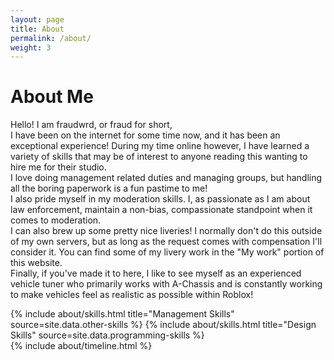 ```yaml
---
layout: page
title: About
permalink: /about/
weight: 3
---
```


<link rel="shortcut icon" type="image/x-icon" href="{{ "/images/favicon.ico" | prepend: site.baseurl }}" >

# **About Me**

Hello! I am fraudwrd, or fraud for short,<br>
I have been on the internet for some time now, and it has been an exceptional experience! During my time online however, I have learned a variety of skills that may be of interest to anyone reading this wanting to hire me for their studio.<br>
I love doing management related duties and managing groups, but handling all the boring paperwork is a fun pastime to me!<br>
I also pride myself in my moderation skills. I, as passionate as I am about law enforcement, maintain a non-bias, compassionate standpoint when it comes to moderation.<br>
I can also brew up some pretty nice liveries! I normally don't do this outside of my own servers, but as long as the request comes with compensation I'll consider it. You can find some of my livery work in the "My work" portion of this website.<br>
Finally, if you've made it to here, I like to see myself as an experienced vehicle tuner who primarily works with A-Chassis and is constantly working to make vehicles feel as realistic as possible within Roblox!

<div class="row">
{% include about/skills.html title="Management Skills" source=site.data.other-skills %}
{% include about/skills.html title="Design Skills" source=site.data.programming-skills %}
</div>

<div class="row">
{% include about/timeline.html %}
</div>

<script>
document.addEventListener("DOMContentLoaded", function() {
    var attribution = document.getElementById("attribution");
    if (attribution) {
        attribution.style.display = "none";
    }
});    
</script>
